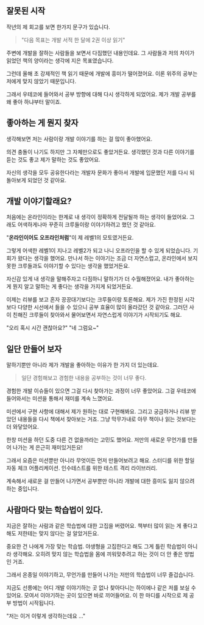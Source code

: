 ## 잘못된 시작
작년의 제 회고를 보면 한가지 문구가 있습니다.

> "다음 목표는 개발 서적 한 달에 2권 이상 읽기"

주변에 개발을 잘하는 사람들을 보면서 다짐했던 내용인데요. 그 사람들과 저의 차이가 읽었던 책의 양이라는 생각에 지은 목표였습니다.

그런데 올해 초 강제적인 책 읽기 때문에 개발에 흥미가 떨어졌어요. 이론 위주의 공부는 저에게 맞지 않았기 때문입니다.

그래서 우테코에 들어와서 공부 방향에 대해 다시 생각하게 되었어요. 제가 개발 공부를 왜 좋아 하냐부터 말이죠.

## 좋아하는 게 뭔지 찾자
생각해보면 저는 사람이랑 개발 이야기를 하는 걸 많이 좋아했어요.

의견 충돌이 나기도 하지만 그 자체만으로도 좋았거든요. 생각했던 것과 다른 이야기를 듣는 것도 좋고 제가 말하는 것도 좋았어요.

자신의 생각을 모두 공유한다라는 개발자 문화가 좋아서 개발에 입문했던 저를 다시 되돌아보게 되었던 것 같아요.

## 개발 이야기할래요?
처음에는 온라인이라는 한계로 내 생각이 정확하게 전달될까 하는 생각이 들었어요. 그래도 어색하게나마 꾸준히 크루들이랑 이야기하려고 했던 것 같아요.

"**온라인이어도 오프라인처럼**"이 제 레벨1의 모토였거든요.

그렇게 어색한 레벨1이 지나고 레벨2가 되고 나니 오프라인을 할 수 있게 되었습니다. 기회가 왔다는 생각을 했어요. 만나서 하는 이야기는 조금 더 자연스럽고, 온라인에서 보지 못한 크루들과도 이야기할 수 있다는 생각을 했었거든요.

자신감 있게 내 생각을 말해주자고 다짐하니 말하기가 더 수월해졌어요. 내가 좋아하는 게 뭔지 알고 말하는 게 좋다는 생각을 가지게 되었거든요.

이제는 리뷰를 보고 혼자 끙끙대기보다는 크루들이랑 토론해요. 제가 가진 한정된 시각보다 다양한 시선에서 들을 수 있으니 공부 효율이 많이 올라갔던 것 같아요. 그러던 사이 친해진 크루들이 찾아와서 물어보면서 자연스럽게 이야기가 시작되기도 해요.

"오리 혹시 시간 괜찮아요?" "네 그럼요~"

## 일단 만들어 보자
말하기뿐만 아니라 제가 개발을 좋아하는 이유가 한 가지 더 있는데요.

> 일단 경험해보고 경험한 내용을 공부하는 것이 너무 좋다.

경험한 개발 이슈들이 있으면 그걸 다시 찾아가는 과정이 너무 좋았어요. 그걸 우테코에 들어와서는 미션을 통해서 재미를 계속 느꼈어요.

미션에서 구현 사항에 대해서 제가 원하는 대로 구현해봐요. 그리고 궁금하거나 리뷰 받았던 내용들을 다시 책에서 찾아보는 거죠. 그냥 막무가내로 아무 책이나 읽는 것보다는 더 와닿았어요.

한창 미션을 하던 도중 다른 건 없을까라는 고민도 했어요. 저만의 새로운 무언가를 만들어 나가는 게 은근히 재미있거든요!

그래서 요즘은 미션뿐만 아니라 무엇이든 먼저 만들어보려고 해요. 스터디를 위한 할일 자동 체크 어플리케이션. 인수테스트를 위한 테스트 격리 라이브러리.

계속해서 새로운 걸 만들어 나가면서 공부뿐만 아니라 개발에 대한 흥미도 잃지 않으려 하는 중입니다.

## 사람마다 맞는 학습법이 있다.
지금은 잘하는 사람과 같은 학습법에 대한 고집을 버렸어요. 책부터 많이 읽는 게 좋다고 해도 저한테는 맞지 않다는 걸 알았거든요.

중요한 건 나에게 가장 맞는 학습법. 야생형을 고집한다고 해도 그게 틀린 학습법이 아니라 생각해요. 오히려 맞지 않는 학습법을 몸에 끼워맞추려고 하는 것이 더 안 좋은 방법인 거죠.

그래서 온종일 이야기하고, 무언가를 만들어 나가는 저만의 학습법이 너무 즐겁습니다.

지금도 선릉에는 어디 개발 이야기하는 곳 없나 찾아다니는 하이에나 같은 저를 보실 수 있어요. 모여서 이야기하는 곳이 있으면 바로 끼어들어요. 이 한 마디를 시작으로 제 공부 방법이 시작됩니다. 

"저는 이거 이렇게 생각하는데요 ..."
